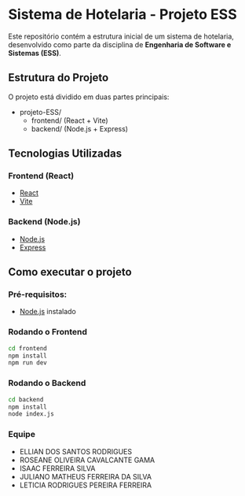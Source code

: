 # Sistema de Hotelaria - Projeto ESS

Este repositório contém a estrutura inicial de um sistema de hotelaria, desenvolvido como parte da disciplina de **Engenharia de Software e Sistemas (ESS)**.

## Estrutura do Projeto

O projeto está dividido em duas partes principais:

- projeto-ESS/
  - frontend/ (React + Vite)
  - backend/ (Node.js + Express)

## Tecnologias Utilizadas

### Frontend (React)
- [React](https://reactjs.org/)
- [Vite](https://vitejs.dev/)

### Backend (Node.js)
- [Node.js](https://nodejs.org/)
- [Express](https://expressjs.com/)

## Como executar o projeto

### Pré-requisitos:
- [Node.js](https://nodejs.org/) instalado

### Rodando o Frontend

```bash
cd frontend
npm install
npm run dev
```

### Rodando o Backend

```bash
cd backend
npm install
node index.js
```

### Equipe 

- ELLIAN DOS SANTOS RODRIGUES
- ROSEANE OLIVEIRA CAVALCANTE GAMA
- ISAAC FERREIRA SILVA
- JULIANO MATHEUS FERREIRA DA SILVA
- LETICIA RODRIGUES PEREIRA FERREIRA
